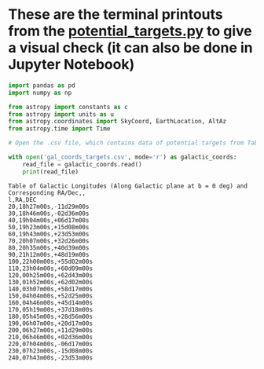 # These are the terminal printouts from the [potential_targets.py](https://github.com/ciroqn/ARROW_project/blob/main/potential_targets.py) to give a visual check (it can also be done in Jupyter Notebook)

```py
import pandas as pd
import numpy as np

from astropy import constants as c
from astropy import units as u
from astropy.coordinates import SkyCoord, EarthLocation, AltAz
from astropy.time import Time

# Open the .csv file, which contains data of potential targets from Table 4.1 (mod. website)

with open('gal_coords_targets.csv', mode='r') as galactic_coords:
    read_file = galactic_coords.read()
    print(read_file)
```

```
Table of Galactic Longitudes (Along Galactic plane at b = 0 deg) and Corresponding RA/Dec,,
l,RA,DEC
20,18h27m00s,-11d29m00s
30,18h46m00s,-02d36m00s
40,19h04m00s,+06d17m00s
50,19h23m00s,+15d08m00s
60,19h43m00s,+23d53m00s
70,20h07m00s,+32d26m00s
80,20h35m00s,+40d39m00s
90,21h12m00s,+48d19m00s
100,22h00m00s,+55d02m00s
110,23h04m00s,+60d09m00s
120,00h25m00s,+62d43m00s
130,01h52m00s,+62d02m00s
140,03h07m00s,+58d17m00s
150,04h04m00s,+52d25m00s
160,04h46m00s,+45d14m00s
170,05h19m00s,+37d18m00s
180,05h45m00s,+28d56m00s
190,06h07m00s,+20d17m00s
200,06h27m00s,+11d29m00s
210,06h46m00s,+02d36m00s
220,07h04m00s,-06d17m00s
230,07h23m00s,-15d08m00s
240,07h43m00s,-23d53m00s
```


